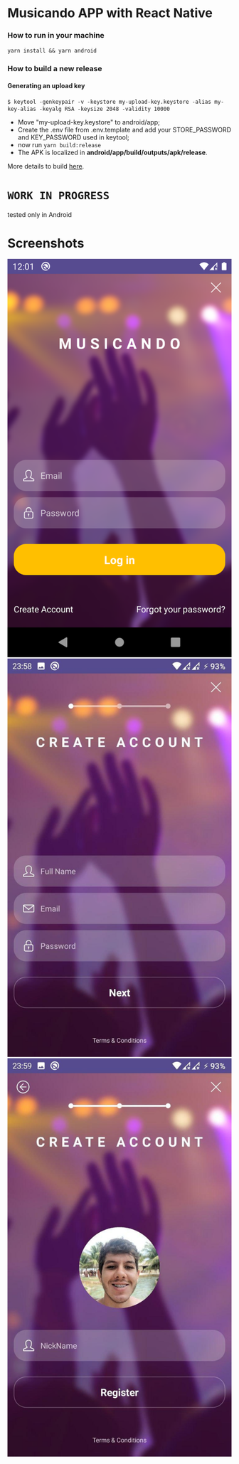 # Musicando APP with React Native

### How to run in your machine

```
yarn install && yarn android
```

### How to build a new release

#### Generating an upload key

```
$ keytool -genkeypair -v -keystore my-upload-key.keystore -alias my-key-alias -keyalg RSA -keysize 2048 -validity 10000
```

- Move "my-upload-key.keystore" to android/app;
- Create the .env file from .env.template and add your STORE_PASSWORD and KEY_PASSWORD used in keytool;
- now run `yarn build:release`
- The APK is localized in **android/app/build/outputs/apk/release**.

More details to build [here](https://reactnative.dev/docs/signed-apk-android.html).

# `WORK IN PROGRESS`

tested only in Android

# Screenshots

![Login](./screenshots/login.png)
![Register_step_1](./screenshots/register_step_1.jpg)
![Register_step_3](./screenshots/register_step_3.jpg)
